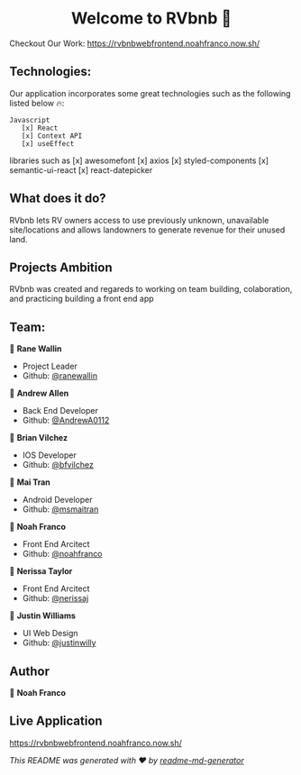 <h1 align="center">Welcome to RVbnb 👋</h1>

Checkout Our Work: https://rvbnbwebfrontend.noahfranco.now.sh/

## Technologies:

Our application incorporates some great technologies such as the following listed below 🔥:

    Javascript
       [x] React
       [x] Context API
       [x] useEffect
       

libraries such as
    [x] awesomefont
    [x] axios
    [x] styled-components
    [x] semantic-ui-react
    [x] react-datepicker


## What does it do?
RVbnb lets RV owners access to use previously unknown, unavailable site/locations and allows landowners to generate revenue for their unused land.

## Projects Ambition 
RVbnb was created and regareds to working on team building, colaboration, and practicing building a front end app  

## Team:

:woman: **Rane Wallin**<br/>
- Project Leader
- Github: [@ranewallin](https://github.com/ranewallin)

:man: **Andrew Allen** <br/>
- Back End Developer
- Github: [@AndrewA0112](https://github.com/AndrewA0112)

:man: **Brian Vilchez** <br/>
- IOS Developer
- Github: [@bfvilchez](https://github.com/bfvilchez)

:woman: **Mai Tran** <br/>
- Android Developer
- Github: [@msmaitran](https://github.com/msmaitran)

:man: **Noah Franco** <br/>
- Front End Arcitect <br/>
- Github: [@noahfranco](https://github.com/noahfranco)

:woman: **Nerissa Taylor** <br/>
- Front End Arcitect <br/>
- Github: [@nerissaj](https://github.com/nerissaj)

:man: **Justin Williams** <br/>
- UI Web Design <br/>
- Github: [@justinwilly](https://github.com/justinwilly)


## Author

:man: **Noah Franco**


## Live Application 

https://rvbnbwebfrontend.noahfranco.now.sh/



_This README was generated with ❤️ by [readme-md-generator](https://github.com/kefranabg/readme-md-generator)_
